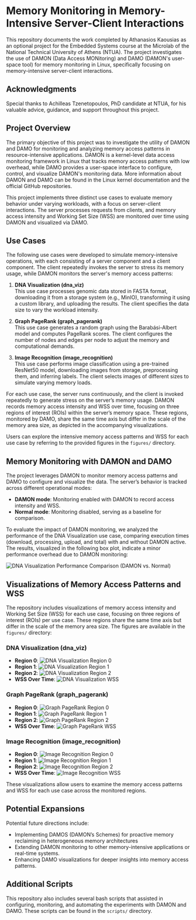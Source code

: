 
# Memory Monitoring in Memory-Intensive Server-Client Interactions

This repository documents the work completed by Athanasios Kaousias as an optional project for the Embedded Systems course at the Microlab of the National Technical University of Athens (NTUA). The project investigates the use of DAMON (Data Access MONitoring) and DAMO (DAMON's user-space tool) for memory monitoring in Linux, specifically focusing on memory-intensive server-client interactions.

## Acknowledgments
Special thanks to Achilleas Tzenetopoulos, PhD candidate at NTUA, for his valuable advice, guidance, and support throughout this project.

## Project Overview

The primary objective of this project was to investigate the utility of DAMON and DAMO for monitoring and analyzing memory access patterns in resource-intensive applications. DAMON is a kernel-level data access monitoring framework in Linux that tracks memory access patterns with low overhead, while DAMO provides a user-space interface to configure, control, and visualize DAMON's monitoring data. More information about DAMON and DAMO can be found in the Linux kernel documentation and the official GitHub repositories.

This project implements three distinct use cases to evaluate memory behavior under varying workloads, with a focus on server-client interactions. The server processes requests from clients, and memory access intensity and Working Set Size (WSS) are monitored over time using DAMON and visualized via DAMO.

## Use Cases

The following use cases were developed to simulate memory-intensive operations, with each consisting of a server component and a client component. The client repeatedly invokes the server to stress its memory usage, while DAMON monitors the server's memory access patterns:

1. **DNA Visualization (dna_viz)**  
   This use case processes genomic data stored in FASTA format, downloading it from a storage system (e.g., MinIO), transforming it using a custom library, and uploading the results. The client specifies the data size to vary the workload intensity.

2. **Graph PageRank (graph_pagerank)**  
   This use case generates a random graph using the Barabási-Albert model and computes PageRank scores. The client configures the number of nodes and edges per node to adjust the memory and computational demands.

3. **Image Recognition (image_recognition)**  
   This use case performs image classification using a pre-trained ResNet50 model, downloading images from storage, preprocessing them, and inferring labels. The client selects images of different sizes to simulate varying memory loads.

For each use case, the server runs continuously, and the client is invoked repeatedly to generate stress on the server’s memory usage. DAMON records memory access intensity and WSS over time, focusing on three regions of interest (ROIs) within the server’s memory space. These regions, monitored by DAMO, share the same time axis but differ in the scale of the memory area size, as depicted in the accompanying visualizations.

Users can explore the intensive memory access patterns and WSS for each use case by referring to the provided figures in the `figures/` directory.

## Memory Monitoring with DAMON and DAMO

The project leverages DAMON to monitor memory access patterns and DAMO to configure and visualize the data. The server’s behavior is tracked across different operational modes:  
- **DAMON mode**: Monitoring enabled with DAMON to record access intensity and WSS.  
- **Normal mode**: Monitoring disabled, serving as a baseline for comparison.  

To evaluate the impact of DAMON monitoring, we analyzed the performance of the DNA Visualization use case, comparing execution times (download, processing, upload, and total) with and without DAMON active. The results, visualized in the following box plot, indicate a minor performance overhead due to DAMON monitoring:

![DNA Visualization Performance Comparison (DAMON vs. Normal)](figures/boxplots_dna.png)


## Visualizations of Memory Access Patterns and WSS

The repository includes visualizations of memory access intensity and Working Set Size (WSS) for each use case, focusing on three regions of interest (ROIs) per use case. These regions share the same time axis but differ in the scale of the memory area size. The figures are available in the `figures/` directory:

### DNA Visualization (dna_viz)
- **Region 0**: ![DNA Visualization Region 0](figures/dna_viz_0.png)  
- **Region 1**: ![DNA Visualization Region 1](figures/dna_viz_1.png)  
- **Region 2**: ![DNA Visualization Region 2](figures/dna_viz_2.png)  
- **WSS Over Time**: ![DNA Visualization WSS](figures/dna_viz_wss.png)

### Graph PageRank (graph_pagerank)
- **Region 0**: ![Graph PageRank Region 0](figures/pagerank_0.png)  
- **Region 1**: ![Graph PageRank Region 1](figures/pagerank_1.png)  
- **Region 2**: ![Graph PageRank Region 2](figures/pagerank_2.png)  
- **WSS Over Time**: ![Graph PageRank WSS](figures/pagerank_wss.png)

### Image Recognition (image_recognition)
- **Region 0**: ![Image Recognition Region 0](figures/image_recognition_0.png)  
- **Region 1**: ![Image Recognition Region 1](figures/image_recognition_1.png)  
- **Region 2**: ![Image Recognition Region 2](figures/image_recognition_2.png)  
- **WSS Over Time**: ![Image Recognition WSS](figures/image_recognition_wss.png)

These visualizations allow users to examine the memory access patterns and WSS for each use case across the monitored regions.



## Potential Expansions

Potential future directions include:  
- Implementing DAMOS (DAMON’s Schemes) for proactive memory reclaiming in heterogeneous memory architectures  
- Extending DAMON monitoring to other memory-intensive applications or real-time systems.  
- Enhancing DAMO visualizations for deeper insights into memory access patterns.

## Additional Scripts

This repository also includes several bash scripts that assisted in configuring, monitoring, and automating the experiments with DAMON and DAMO. These scripts can be found in the `scripts/` directory.
